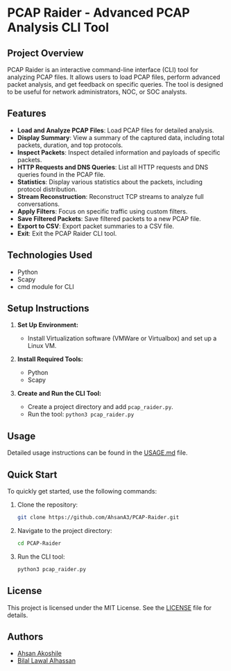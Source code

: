 # PCAP Raider - Advanced PCAP Analysis CLI Tool

## Project Overview
PCAP Raider is an interactive command-line interface (CLI) tool for analyzing PCAP files. It allows users to load PCAP files, perform advanced packet analysis, and get feedback on specific queries. The tool is designed to be useful for network administrators, NOC, or SOC analysts.

## Features
- **Load and Analyze PCAP Files**: Load PCAP files for detailed analysis.
- **Display Summary**: View a summary of the captured data, including total packets, duration, and top protocols.
- **Inspect Packets**: Inspect detailed information and payloads of specific packets.
- **HTTP Requests and DNS Queries**: List all HTTP requests and DNS queries found in the PCAP file.
- **Statistics**: Display various statistics about the packets, including protocol distribution.
- **Stream Reconstruction**: Reconstruct TCP streams to analyze full conversations.
- **Apply Filters**: Focus on specific traffic using custom filters.
- **Save Filtered Packets**: Save filtered packets to a new PCAP file.
- **Export to CSV**: Export packet summaries to a CSV file.
- **Exit**: Exit the PCAP Raider CLI tool.

## Technologies Used
- Python
- Scapy
- cmd module for CLI

## Setup Instructions
1. **Set Up Environment:**
   - Install Virtualization software (VMWare or Virtualbox) and set up a Linux VM.

2. **Install Required Tools:**
   - Python
   - Scapy

3. **Create and Run the CLI Tool:**
   - Create a project directory and add `pcap_raider.py`.
   - Run the tool: `python3 pcap_raider.py`

## Usage
Detailed usage instructions can be found in the [USAGE.md](USAGE.md) file.

## Quick Start
To quickly get started, use the following commands:

1. Clone the repository:

    ```bash
    git clone https://github.com/AhsanA3/PCAP-Raider.git
    ```

2. Navigate to the project directory:

    ```bash
    cd PCAP-Raider
    ```

3. Run the CLI tool:

    ```bash
    python3 pcap_raider.py
    ```

## License
This project is licensed under the MIT License. See the [LICENSE](https://github.com/AhsanA3/PCAP-Raider/blob/main/LICENSE) file for details.

## Authors
- [Ahsan Akoshile](https://github.com/AhsanA3)
- [Bilal Lawal Alhassan](https://github.com/1bilal)

